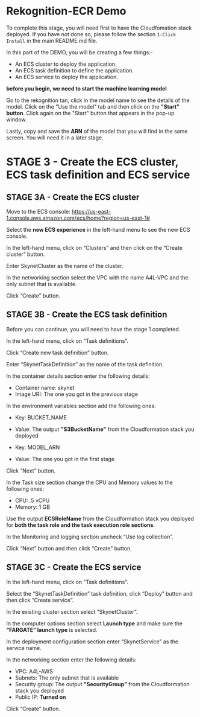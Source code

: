 # Rekognition-ECR Demo

To complete this stage, you will need first to have the Cloudfomation stack deployed. If you have not done so, please follow the section `1-Click Install` in the main README.md file.

In this part of the DEMO, you will be creating a few things:-

- An ECS cluster to deploy the application.
- An ECS task definition to define the application.
- An ECS service to deploy the application.

**before you begin, we need to start the machine learning model**  

Go to the rekognition tan, click in the model name to see the details of the model. Click on the "Use the model" tab and then click on the **"Start" button**. Click again on the "Start" button that appears in the pop-up window.

Lastly, copy and save the **ARN** of the model that you will find in the same screen. You will need it in a later stage.

# STAGE 3 - Create the ECS cluster, ECS task definition and ECS service

## STAGE 3A - Create the ECS cluster

Move to the ECS console: https://us-east-1.console.aws.amazon.com/ecs/home?region=us-east-1#

Select the **new ECS experience** in the left-hand menu to see the new ECS console.

In the left-hand menu, click on “Clusters” and then click on the “Create cluster” button.

Enter SkynetCluster as the name of the cluster.

In the networking section select the VPC with the name A4L-VPC and the only subnet that is available.

Click “Create” button.

## STAGE 3B - Create the ECS task definition

Before you can continue, you will need to have the stage 1 completed.

In the left-hand menu, click on “Task definitions”.

Click “Create new task definition” button.

Enter “SkynetTaskDefinition” as the name of the task definition.

In the container details section enter the following details:

 - Container name: skynet
 - Image URI: The one you got in the previous stage

In the environment variables section add the following ones:
 - Key: BUCKET_NAME
 - Value: The output **"S3BucketName"** from the Cloudformation stack you deployed

 - Key: MODEL_ARN
 - Value: The one you got in the first stage

Click “Next” button.

In the Task size section change the CPU and Memory values to the following ones:
 - CPU: .5 vCPU
 - Memory: 1 GB

Use the output **ECSRoleName** from the Cloudformation stack you deployed for **both the task role and the task execution role sections**.

In the Monitoring and logging section uncheck “Use log collection”.

Click “Next” button and then click “Create” button.

## STAGE 3C - Create the ECS service

In the left-hand menu, click on “Task definitions”.

Select the “SkynetTaskDefinition” task definition, click “Deploy” button and then click “Create service”.

In the existing cluster section select “SkynetCluster”.

In the computer options section select **Launch type** and make sure the **“FARGATE” launch type** is selected.

In the deployment configuration section enter “SkynetService” as the service name.

In the networking section enter the following details:
 - VPC: A4L-AWS
 - Subnets: The only subnet that is available
 - Security group: The output **"SecurityGroup"** from the Cloudformation stack you deployed
 - Public IP: **Turned on**

Click “Create” button.
